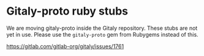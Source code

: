 # Gitaly-proto ruby stubs

We are moving gitaly-proto inside the Gitaly repository. These stubs are not yet in use. Please use the `gitaly-proto` gem from Rubygems instead of this.

https://gitlab.com/gitlab-org/gitaly/issues/1761